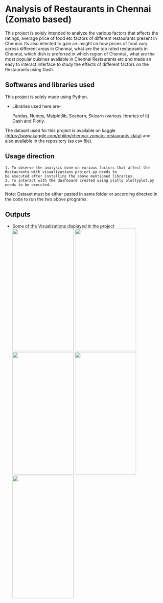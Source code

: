# Analysis of Restaurants in Chennai (Zomato based)

This project is solely intended to analyze the various factors that affects the ratings,
average price of food etc factors of different restaurants present in Chennai.
Its also intented to gain an insight on how prices of food vary across different areas in Chennai, what are 
the top rated restaurants in Chennai, which dish is preferred in which region of 
Chennai , what are the most popular cuisines available in Chennai Restaurants 
etc and made an easy to interact interface to study the effects of different factors on the Restaurants using Dash.


## Softwares and libraries used
This project is solely made using Python.
 
 * Libraries used here are-
   
   Pandas, Numpy, Matplotlib, Seaborn, Sklearn (various libraries of it)
   Dash and Plotly.

The dataset used for this project is available on kaggle (https://www.kaggle.com/phiitm/chennai-zomato-restaurants-data)
and also available in the repository (as csv file).
  
## Usage direction
    1. To observe the analysis done on various factors that affect the Restaurants with visualizations project.py needs to
    be executed after installing the above mentioned libraries.
    2. To interact with the dashboard created using plotly plotlyplot.py needs to be executed.
   Note: Dataset must be either pasted in same folder or according directed in the code to run the two above programs.


  
## Outputs
* Some of the Visualizations displayed in the project
     <img src="https://user-images.githubusercontent.com/62378826/126688419-099d2225-05d6-49ba-955d-7a5e1b1397fd.jpg" data-canonical-src="https://gyazo.com/eb5c5741b6a9a16c692170a41a49c858.png" width="200" height="400" />
     <img src="https://user-images.githubusercontent.com/62378826/126688433-0d988c18-bdd9-4598-a490-4c2c7e848672.jpg" data-canonical-src="https://gyazo.com/eb5c5741b6a9a16c692170a41a49c858.png" width="200" height="400" />
     <img src="https://user-images.githubusercontent.com/62378826/126688439-9ee8da77-51ff-4898-898e-549e85a3493b.jpg" data-canonical-src="https://gyazo.com/eb5c5741b6a9a16c692170a41a49c858.png" width="200" height="400" />
     <img src="https://user-images.githubusercontent.com/62378826/126688451-8b22a3ee-a5bf-45eb-a795-7f0a17d69fe4.jpg" data-canonical-src="https://gyazo.com/eb5c5741b6a9a16c692170a41a49c858.png" width="200" height="400" />
     <img src="https://user-images.githubusercontent.com/62378826/126688460-80f5ec59-45b6-4b44-a691-915d88d835ca.jpg" data-canonical-src="https://gyazo.com/eb5c5741b6a9a16c692170a41a49c858.png" width="200" height="400" />
     
